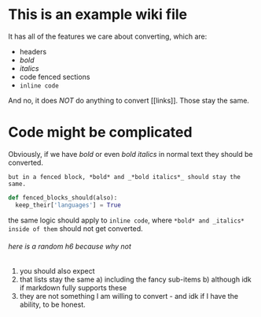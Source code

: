 # This is an example wiki file

It has all of the features we care about converting, which are:

  - headers
  - *bold*
  - _italics_
  - code fenced sections
  - `inline code`

And no, it does *NOT* do anything to convert [[links]]. Those stay the same.

# Code might be complicated

Obviously, if we have *bold* or even _*bold italics*_ in normal text they should be converted.

```
but in a fenced block, *bold* and _*bold italics*_ should stay the same.
```

```python
def fenced_blocks_should(also):
  keep_their['languages'] = True
```

the same logic should apply to `inline code`, where `*bold* and _italics* inside of them` should not get converted.

###### here is a random h6 because why not

  1. you should also expect
  2. that lists stay the same
    a) including the fancy sub-items
    b) although idk if markdown fully supports these
  3. they are not something I am willing to convert
    - and idk if I have the ability, to be honest.

